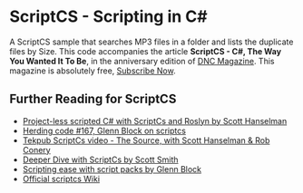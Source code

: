 ScriptCS - Scripting in C#
=========================

A ScriptCS sample that searches MP3 files in a folder and lists the duplicate files by Size. This code accompanies the article **ScriptCS - C#, The Way You
Wanted It To Be**, in the anniversary edition of [DNC Magazine](http://www.dotnetcurry.com/dncmagazine/). This magazine is absolutely free, [Subscribe Now](http://www.dotnetcurry.com/magazine).

Further Reading for ScriptCS
----------------------------
* [Project-less scripted C# with ScriptCs and Roslyn by Scott Hanselman](http://www.hanselman.com/blog/ProjectlessScriptedCWithScriptCSAndRoslyn.aspx)
* [Herding code #167, Glenn Block on scriptcs](http://herdingcode.com/herding-code-167-glenn-block-on-scriptcs/)
* [Tekpub ScriptCs video - The Source, with Scott Hanselman & Rob Conery](http://tekpub.com/shows/the_source/6)
* [Deeper Dive with ScriptCs by Scott Smith](http://scottksmith.com/blog/2013/05/14/deeper-dive-into-scriptcs/)
* [Scripting ease with script packs by Glenn Block](http://codebetter.com/glennblock/2013/05/14/scripting-ease-with-script-packs/)
* [Official scriptcs Wiki](https://github.com/scriptcs/scriptcs/wiki)
